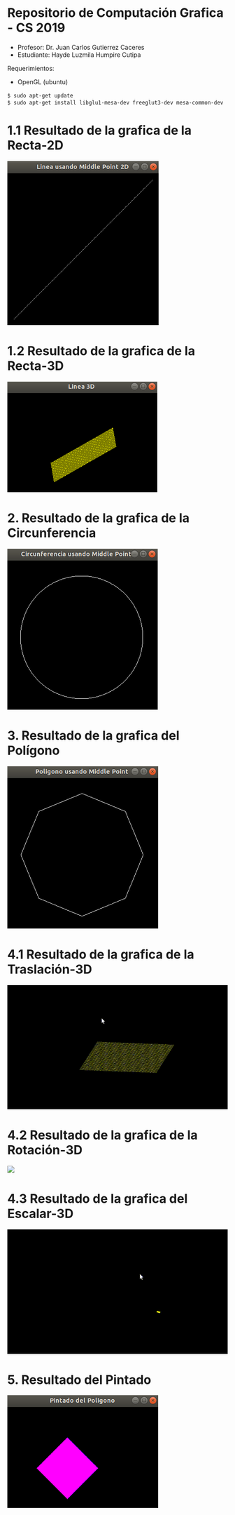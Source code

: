 # Repositorio de Computación Grafica - CS 2019
- Profesor: Dr. Juan Carlos Gutierrez Caceres
- Estudiante: Hayde Luzmila Humpire Cutipa

Requerimientos:
- OpenGL (ubuntu)
```
$ sudo apt-get update
$ sudo apt-get install libglu1-mesa-dev freeglut3-dev mesa-common-dev
```
# 1.1 Resultado de la grafica de la Recta-2D
![bd_disponibles](Imagenes/LineaMiddlePoint2D.png)

# 1.2 Resultado de la grafica de la Recta-3D
![bd_disponibles](Imagenes/Linea3D.png)

# 2. Resultado de la grafica de la Circunferencia
![bd_disponibles](Imagenes/CircunferenciaMiddlePoint.png)

# 3. Resultado de la grafica del Polígono
![bd_disponibles](Imagenes/PoligonoMiddlePoint.png)

# 4.1 Resultado de la grafica de la Traslación-3D
![](Imagenes/Traslacion.gif)

# 4.2 Resultado de la grafica de la Rotación-3D
![](Imagenes/Rotacion.gif)

# 4.3 Resultado de la grafica del Escalar-3D
![](Imagenes/Escalar.gif)

# 5. Resultado del Pintado
![bd_disponibles](Imagenes/PintadoPoligono.png)




